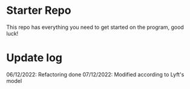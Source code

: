 # Starter Repo
This repo has everything you need to get started on the program, good luck!

# Update log
06/12/2022: Refactoring done
07/12/2022: Modified according to Lyft's model